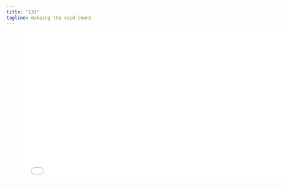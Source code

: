 ```yaml
---
title: "131"
tagline: makeing the void count
---
```


<figure class=video>
<iframe width="700" height="394" src="//www.youtube-nocookie.com/embed/yRcHPNuCJTo?version=3&loop=1&playlist=5c6cfm__JV4&rel=0&autohide=1&autoplay=1&controls=0&modestbranding=1&showinfo=0&theme=light" frameborder="0" allowfullscreen="allowfullscreen"></iframe>
</figure>
